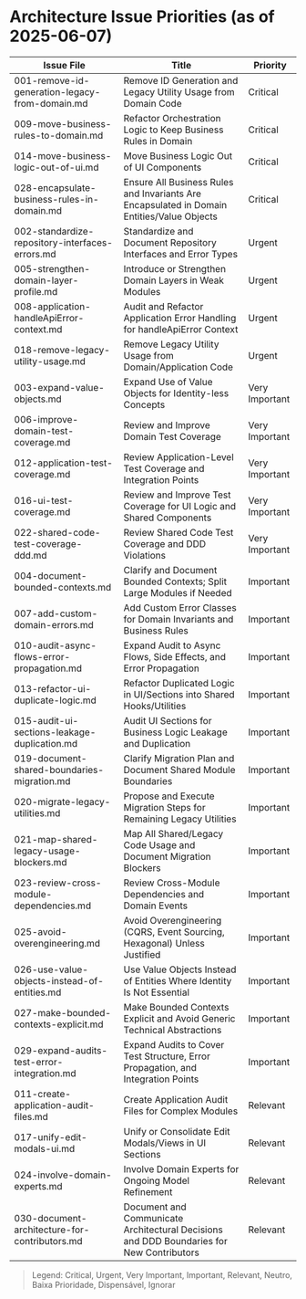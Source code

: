 # Architecture Issue Priorities (as of 2025-06-07)

| Issue File | Title | Priority |
|---|---|---|
| 001-remove-id-generation-legacy-from-domain.md | Remove ID Generation and Legacy Utility Usage from Domain Code | Critical |
| 009-move-business-rules-to-domain.md | Refactor Orchestration Logic to Keep Business Rules in Domain | Critical |
| 014-move-business-logic-out-of-ui.md | Move Business Logic Out of UI Components | Critical |
| 028-encapsulate-business-rules-in-domain.md | Ensure All Business Rules and Invariants Are Encapsulated in Domain Entities/Value Objects | Critical |
| 002-standardize-repository-interfaces-errors.md | Standardize and Document Repository Interfaces and Error Types | Urgent |
| 005-strengthen-domain-layer-profile.md | Introduce or Strengthen Domain Layers in Weak Modules | Urgent |
| 008-application-handleApiError-context.md | Audit and Refactor Application Error Handling for handleApiError Context | Urgent |
| 018-remove-legacy-utility-usage.md | Remove Legacy Utility Usage from Domain/Application Code | Urgent |
| 003-expand-value-objects.md | Expand Use of Value Objects for Identity-less Concepts | Very Important |
| 006-improve-domain-test-coverage.md | Review and Improve Domain Test Coverage | Very Important |
| 012-application-test-coverage.md | Review Application-Level Test Coverage and Integration Points | Very Important |
| 016-ui-test-coverage.md | Review and Improve Test Coverage for UI Logic and Shared Components | Very Important |
| 022-shared-code-test-coverage-ddd.md | Review Shared Code Test Coverage and DDD Violations | Very Important |
| 004-document-bounded-contexts.md | Clarify and Document Bounded Contexts; Split Large Modules if Needed | Important |
| 007-add-custom-domain-errors.md | Add Custom Error Classes for Domain Invariants and Business Rules | Important |
| 010-audit-async-flows-error-propagation.md | Expand Audit to Async Flows, Side Effects, and Error Propagation | Important |
| 013-refactor-ui-duplicate-logic.md | Refactor Duplicated Logic in UI/Sections into Shared Hooks/Utilities | Important |
| 015-audit-ui-sections-leakage-duplication.md | Audit UI Sections for Business Logic Leakage and Duplication | Important |
| 019-document-shared-boundaries-migration.md | Clarify Migration Plan and Document Shared Module Boundaries | Important |
| 020-migrate-legacy-utilities.md | Propose and Execute Migration Steps for Remaining Legacy Utilities | Important |
| 021-map-shared-legacy-usage-blockers.md | Map All Shared/Legacy Code Usage and Document Migration Blockers | Important |
| 023-review-cross-module-dependencies.md | Review Cross-Module Dependencies and Domain Events | Important |
| 025-avoid-overengineering.md | Avoid Overengineering (CQRS, Event Sourcing, Hexagonal) Unless Justified | Important |
| 026-use-value-objects-instead-of-entities.md | Use Value Objects Instead of Entities Where Identity Is Not Essential | Important |
| 027-make-bounded-contexts-explicit.md | Make Bounded Contexts Explicit and Avoid Generic Technical Abstractions | Important |
| 029-expand-audits-test-error-integration.md | Expand Audits to Cover Test Structure, Error Propagation, and Integration Points | Important |
| 011-create-application-audit-files.md | Create Application Audit Files for Complex Modules | Relevant |
| 017-unify-edit-modals-ui.md | Unify or Consolidate Edit Modals/Views in UI Sections | Relevant |
| 024-involve-domain-experts.md | Involve Domain Experts for Ongoing Model Refinement | Relevant |
| 030-document-architecture-for-contributors.md | Document and Communicate Architectural Decisions and DDD Boundaries for New Contributors | Relevant |

> Legend: Critical, Urgent, Very Important, Important, Relevant, Neutro, Baixa Prioridade, Dispensável, Ignorar
